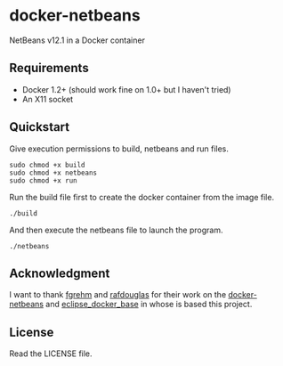 # docker-netbeans

NetBeans v12.1 in a Docker container

## Requirements
- Docker 1.2+ (should work fine on 1.0+ but I haven't tried)
- An X11 socket
  
## Quickstart
Give execution permissions to build, netbeans and run files.
```
sudo chmod +x build
sudo chmod +x netbeans
sudo chmod +x run
```
Run the build file first to create the docker container from the image file.
```
./build
```
And then execute the netbeans file to launch the program.
```
./netbeans
```
## Acknowledgment
I want to thank [fgrehm](https://github.com/fgrehm) and [rafdouglas](https://github.com/rafdouglas) for their work on the [docker-netbeans](https://github.com/fgrehm/docker-netbeans) and [eclipse_docker_base](https://github.com/rafdouglas/eclipse_docker_base) in whose is based this project.

## License
Read the LICENSE file.